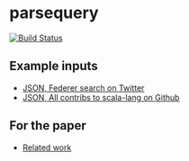 # parsequery

[![Build Status](https://travis-ci.org/manojo/parsequery.svg?branch=master)](https://travis-ci.org/manojo/parsequery)

Example inputs
--------------

- [JSON, Federer search on Twitter](https://gist.github.com/manojo/a5575c471a117e5e4215)
- [JSON, All contribs to scala-lang on Github](data/scala-lang-contributions.json)

For the paper
-------------

- [Related work](related-work.md)

